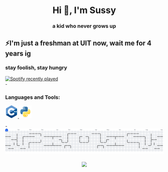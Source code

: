 <h1 align="center">Hi 👋, I'm Sussy</h1>
<h3 align="center">a kid who never grows up</h3>

⚡**I'm just a freshman at UIT now, wait me for 4 years ig**
---
<h3 align="left">stay foolish, stay hungry</h3>
<p align="left">
</p>

<div align="left">
  <a href="https://open.spotify.com/user/31rsru3dr4cpgbpbekn4tot7t2jy">
    <img src="https://spotify-recently-played-readme.vercel.app/api?user=31rsru3dr4cpgbpbekn4tot7t2jy&count=1" alt="Spotify recently played"  />
  </a>
</div>
-
<h3 align="left">Languages and Tools:</h3>
<p align="left"> <a href="https://www.w3schools.com/cpp/" target="_blank" rel="noreferrer"> <img src="https://raw.githubusercontent.com/devicons/devicon/master/icons/cplusplus/cplusplus-original.svg" alt="cplusplus" width="40" height="40"/> </a> <a href="https://www.python.org" target="_blank" rel="noreferrer"> <img src="https://raw.githubusercontent.com/devicons/devicon/master/icons/python/python-original.svg" alt="python" width="40" height="40"/> </a> </p>
-
<picture>
  <source media="(prefers-color-scheme: dark)" srcset="https://raw.githubusercontent.com/SussySuspector/SussySuspector/output/pacman-contribution-graph-dark.svg">
  <source media="(prefers-color-scheme: light)" srcset="https://raw.githubusercontent.com/SussySuspector/SussySuspector/output/pacman-contribution-graph.svg">
  <img alt="pacman contribution graph" src="https://raw.githubusercontent.com/SussySuspector/SussySuspector/output/pacman-contribution-graph.svg">
</picture>




###

<div align="center">
  <img src="https://visitor-badge.laobi.icu/badge?page_id=SussySuspector.SussySuspector&"  />
</div>

###
